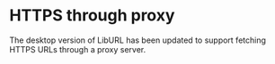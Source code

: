 # HTTPS through proxy

The desktop version of LibURL has been updated to support fetching HTTPS URLs through a proxy server.